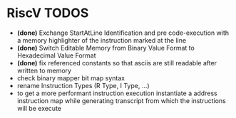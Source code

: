 # RiscV TODOS #

- **(done)** Exchange StartAtLine Identification and pre code-execution with a memory highlighter of the instruction marked at the line
- **(done)** Switch Editable Memory from Binary Value Format to Hexadecimal Value Format
- **(done)** fix referenced constants so that asciis are still readable after written to memory
- check binary mapper bit map syntax
- rename Instruction Types (R Type, I Type, ...)
- to get a more performant instruction execution instantiate a address instruction map while generating transcript from which the instructions will be execute